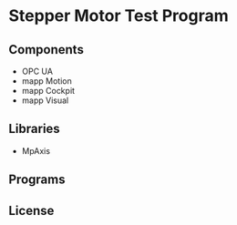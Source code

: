 # Stepper Motor Test Program



## Components
* OPC UA
* mapp Motion
* mapp Cockpit
* mapp Visual

## Libraries
* MpAxis

## Programs


## License

